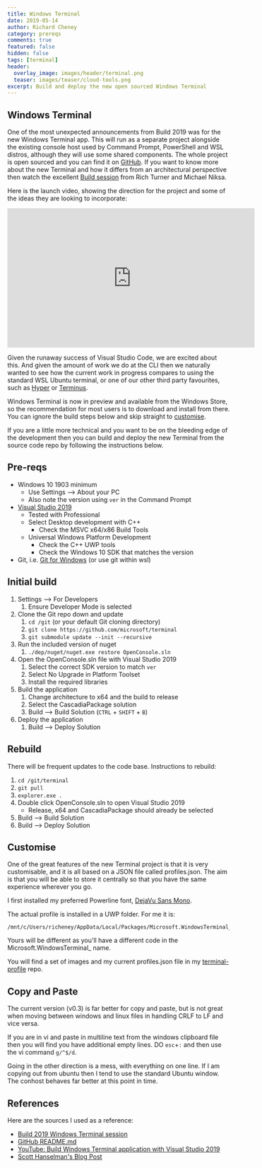 ```yaml
---
title: Windows Terminal
date: 2019-05-14
author: Richard Cheney
category: prereqs
comments: true
featured: false
hidden: false
tags: [terminal]
header:
  overlay_image: images/header/terminal.png
  teaser: images/teaser/cloud-tools.png
excerpt: Build and deploy the new open sourced Windows Terminal
---
```


## Windows Terminal

One of the most unexpected announcements from Build 2019 was for the new Windows Terminal app.  This will run as a separate project alongside the existing console host used by Command Prompt, PowerShell and WSL distros, although they will use some shared components. The whole project is open sourced and you can find it  on [GitHub](https://github.com/microsoft/terminal).  If you want to know more about the new Terminal and how it differs from an architectural perspective then watch the excellent [Build session](https://mybuild.techcommunity.microsoft.com/sessions/77004) from Rich Turner and Michael Niksa.

Here is the launch video, showing the direction for the project and some of the ideas they are looking to incorporate:

<iframe width="560" height="315" src="https://www.youtube.com/embed/8gw0rXPMMPE?rel=0" frameborder="0" allow="accelerometer; autoplay; encrypted-media; gyroscope; picture-in-picture" allowfullscreen></iframe>

Given the runaway success of Visual Studio Code, we are excited about this.  And given the amount of work we do at the CLI then we naturally wanted to see how the current work in progress compares to using the standard WSL Ubuntu terminal, or one of our other third party favourites, such as [Hyper](https://hyper.is/) or [Terminus](https://eugeny.github.io/terminus/).

Windows Terminal is now in preview and available from the Windows Store, so the recommendation for most users is to download and install from there.  You can ignore the build steps below and skip straight to [customise](#customise).

If you are a little more technical and you want to be on the bleeding edge of the development then you can build and deploy the new Terminal from the source code repo by following the instructions below.

## Pre-reqs

* Windows 10 1903 minimum
    * Use Settings --> About your PC
    * Also note the version using `ver` in the Command Prompt
* [Visual Studio 2019](https://visualstudio.microsoft.com/vs/)
    * Tested with Professional
    * Select Desktop development with C++
        * Check the MSVC x64/x86 Build Tools
    * Universal Windows Platform Development
        * Check the C++ UWP tools
        * Check the Windows 10 SDK that matches the version
* Git, i.e. [Git for Windows](../git) (or use git within wsl)

## Initial build

1. Settings --> For Developers
    1. Ensure Developer Mode is selected
1. Clone the Git repo down and update
    1. `cd /git` (or your default Git cloning directory)
    1. `git clone https://github.com/microsoft/terminal`
    1. `git submodule update --init --recursive`
1. Run the included version of nuget
    1. `./dep/nuget/nuget.exe restore OpenConsole.sln`
1. Open the OpenConsole.sln file with Visual Studio 2019
    1. Select the correct SDK version to match `ver`
    1. Select No Upgrade in Platform Toolset
    1. Install the required libraries
1. Build the application
    1. Change architecture to x64 and the build to release
    1. Select the CascadiaPackage solution
    1. Build --> Build Solution (`CTRL` + `SHIFT` + `B`)
1. Deploy the application
    1. Build --> Deploy Solution

## Rebuild

There will be frequent updates to the code base.  Instructions to rebuild:

1. `cd /git/terminal`
1. `git pull`
1. `explorer.exe .`
1. Double click OpenConsole.sln to open Visual Studio 2019
    * Release, x64 and CascadiaPackage should already be selected
1. Build --> Build Solution
1. Build --> Deploy Solution

## Customise

One of the great features of the new Terminal project is that it is very customisable, and it is all based on a JSON file called profiles.json. The aim is that you will be able to store it centrally so that you have the same experience wherever you go.

I first installed my preferred Powerline font, [DejaVu Sans Mono](https://github.com/powerline/fonts/tree/master/DejaVuSansMono).

The actual profile is installed in a UWP folder. For me it is:

```text
/mnt/c/Users/richeney/AppData/Local/Packages/Microsoft.WindowsTerminal_8wekyb3d8bbwe/RoamingState
```

Yours will be different as you'll have a different code in the Microsoft.WindowsTerminal\_ name.

You will find a set of images and my current profiles.json file in my  [terminal-profile](https://github.com/richeney/terminal-profile) repo.

## Copy and Paste

The current version (v0.3) is far better for copy and paste, but is not great when moving between windows and linux files in handling CRLF to LF and vice versa.

If you are in vi and paste in multiline text from the windows clipboard file then you will find you have additional empty lines. DO `esc`+`:` and then use the vi command `g/^$/d`.

Going in the other direction is a mess, with everything on one line.  If I am copying out from ubuntu then I tend to use the standard Ubuntu window. The conhost behaves far better at this point in time.

## References

Here are the sources I used as a reference:

* [Build 2019 Windows Terminal session](https://mybuild.techcommunity.microsoft.com/sessions/77004)
* [GitHub README.md](https://github.com/microsoft/terminal/blob/master/README.md)
* [YouTube: Build Windows Terminal application with Visual Studio 2019](https://www.youtube.com/watch?v=4N1Ils4cDYo)
* [Scott Hanselman's Blog Post](https://www.hanselman.com/blog/ANewConsoleForWindowsItsTheOpenSourceWindowsTerminal.aspx)
